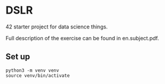 # DSLR

42 starter project for data science things.

Full description of the exercise can be found in en.subject.pdf.

## Set up
```
python3 -m venv venv 
source venv/bin/activate
```